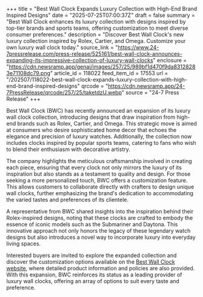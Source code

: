 +++
title = "Best Wall Clock Expands Luxury Collection with High-End Brand Inspired Designs"
date = "2025-07-25T07:00:37Z"
draft = false
summary = "Best Wall Clock enhances its luxury collection with designs inspired by top-tier brands and sports teams, offering customization to meet diverse consumer preferences."
description = "Discover Best Wall Clock's new luxury collection inspired by Rolex, Cartier, and Omega. Customize your own luxury wall clock today."
source_link = "https://www.24-7pressrelease.com/press-release/525161/best-wall-clock-announces-expanding-its-impressive-collection-of-luxury-wall-clocks"
enclosure = "https://cdn.newsramp.app/genai/images/257/25/989bf1d470f9da83128283e71108dc79.png"
article_id = 118022
feed_item_id = 17553
url = "/202507/118022-best-wall-clock-expands-luxury-collection-with-high-end-brand-inspired-designs"
qrcode = "https://cdn.newsramp.app/24-7PressRelease/qrcode/257/25/taketdzU.webp"
source = "24-7 Press Release"
+++

<p>Best Wall Clock (BWC) has recently announced an expansion of its luxury wall clock collection, introducing designs that draw inspiration from high-end brands such as Rolex, Cartier, and Omega. This strategic move is aimed at consumers who desire sophisticated home decor that echoes the elegance and precision of luxury watches. Additionally, the collection now includes clocks inspired by popular sports teams, catering to fans who wish to blend their enthusiasm with decorative artistry.</p><p>The company highlights the meticulous craftsmanship involved in creating each piece, ensuring that every clock not only mirrors the luxury of its inspiration but also stands as a testament to quality and design. For those seeking a more personalized touch, BWC offers a customization feature. This allows customers to collaborate directly with crafters to design unique wall clocks, further emphasizing the brand's dedication to accommodating the varied tastes and preferences of its clientele.</p><p>A representative from BWC shared insights into the inspiration behind their Rolex-inspired designs, noting that these clocks are crafted to embody the essence of iconic models such as the Submariner and Daytona. This innovative approach not only honors the legacy of these legendary watch designs but also introduces a novel way to incorporate luxury into everyday living spaces.</p><p>Interested buyers are invited to explore the expanded collection and discover the customization options available on the <a href='https://www.bestwallclock.com' rel='nofollow' target='_blank'>Best Wall Clock website</a>, where detailed product information and policies are also provided. With this expansion, BWC reinforces its status as a leading provider of luxury wall clocks, offering an array of options to suit every taste and preference.</p>